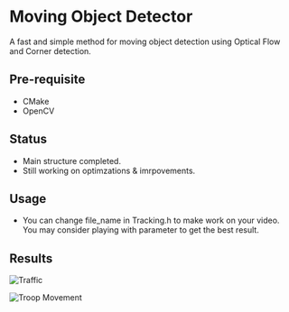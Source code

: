 # Moving Object Detector

A fast and simple method for moving object detection using Optical Flow and Corner detection. 

## Pre-requisite
- CMake
- OpenCV  

## Status
- Main structure completed.
- Still working on optimzations & imrpovements.

## Usage
- You can change file_name in Tracking.h to make work on your video. You may consider playing with parameter to get the best result. 

## Results
![Traffic](data/out-1.gif)

![Troop Movement](data/out-2.gif)